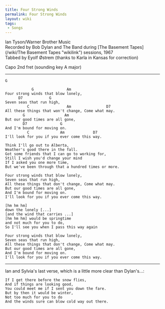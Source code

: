 ```yaml
---
title: Four Strong Winds
permalink: Four Strong Winds
layout: wiki
tags:
 - Songs
---
```


Ian Tyson/Warner Brother Music  
Recorded by Bob Dylan and The Band during [The Basement
Tapes](/wiki/The Basement Tapes "wikilink") sessions, 1967  
Tabbed by Eyolf Østrem (thanks to Karla in Kansas for correction)

Capo 2nd fret (sounding key A major)

* * * * *

    G

                G               Am
    Four strong winds that blow lonely,
          D7            G
    Seven seas that run high,
              C                 Am                D7
    All these things that won't change, Come what may.
            G                  Am
    But our good times are all gone,
            D7               G
    And I'm bound for moving on.
              C              Am             D7
    I'll look for you if you ever come this way.

    Think I'll go out to Alberta,
    Weather's good there in the fall.
    Got some friends that I can go to working for,
    Still I wish you'd change your mind
    If I asked you one more time,
    But we've been through that a hundred times or more.

    Four strong winds that blow lonely,
    Seven seas that run high,
    All these things that don't change, Come what may.
    But our good times are all gone,
    And I'm bound for moving on.
    I'll look for you if you ever come this way.

    [hm hm hm]
    down the lonely [...]
    [and the wind that carries ...]
    [hm hm hm] would be springtime
    and not much for you to do,
    So I'll see you when I pass this way again

    Four strong winds that blow lonely,
    Seven seas that run high,
    All these things that don't change, Come what may.
    But our good times are all gone,
    And I'm bound for moving on.
    I'll look for you if you ever come this way.

* * * * *

Ian and Sylvia's last verse, which is a little more clear than
Dylan's...:

    If I get there before the snow flies,
    And if things are looking good,
    You could meet me if I sent you down the fare.
    But by then it would be winter,
    Not too much for you to do
    And the winds sure can blow cold way out there.
